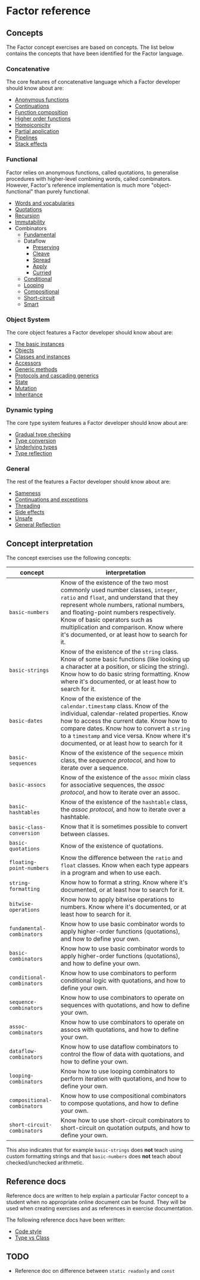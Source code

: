 # Factor reference

## Concepts

The Factor concept exercises are based on concepts. The list below contains the concepts that have been identified for the Factor language.

### Concatenative

The core features of concatenative language which a Factor developer should know about are:

- [Anonymous functions](../../../reference/concepts/anonymous_functions.md)
- [Continuations](../../../reference/concepts/continuations.md)
- [Function composition](../../../reference/concepts/function_composition.md)
- [Higher order functions](../../../reference/concepts/higher_order_functions.md)
- [Homoiconicity](../../../reference/concepts/homoiconicity.md)
- [Partial application](../../../reference/concepts/partial_application.md)
- [Pipelines](../../../reference/concepts/pipelines.md)
- [Stack effects](../../../reference/concepts/stack_effects.md)

### Functional

Factor relies on anonymous functions, called quotations, to generalise procedures with higher-level combining words, called combinators. However, Factor's reference implementation is much more "object-functional" than purely functional.

- [Words and vocabularies](../../../reference/concepts/words_and_vocabularies.md)
- [Quotations](../../../reference/concepts/quotations.md)
- [Recursion](../../../reference/concepts/recursion.md)
- [Immutability](../../../reference/concepts/immutability.md)
- Combinators
  - [Fundamental](../../../reference/concepts/combinators/fundamental.md)
  - Dataflow
    - [Preserving](../../../reference/concepts/combinators/dataflow/preserving.md)
    - [Cleave](../../../reference/concepts/combinators/dataflow/cleave.md)
    - [Spread](../../../reference/concepts/combinators/dataflow/spread.md)
    - [Apply](../../../reference/concepts/combinators/dataflow/apply.md)
    - [Curried](../../../reference/concepts/combinators/dataflow/curried.md)
  - [Conditional](../../../reference/concepts/combinators/conditional.md)
  - [Looping](../../../reference/concepts/combinators/looping.md)
  - [Compositional](../../../reference/concepts/combinators/compositional.md)
  - [Short-circuit](../../../reference/concepts/combinators/short-circuit.md)
  - [Smart](../../../reference/concepts/combinators/smart.md)

### Object System

The core object features a Factor developer should know about are:

- [The basic instances](../../reference/concepts/the_basic_class_instances.md)
- [Objects](../../../reference/concepts/objects.md)
- [Classes and instances](../../../reference/concepts/classes_and_instances.md)
- [Accessors](../../../reference/concepts/accessors.md)
- [Generic methods](../../../reference/concepts/generic_methods.md)
- [Protocols and cascading generics](../../../reference/concepts/protocols_and_cascading_generics.md)
- [State](../../../reference/concepts/state.md)
- [Mutation](../../../reference/concepts/mutation.md)
- [Inheritance](../../../reference/concepts/inheritance.md)

### Dynamic typing

The core type system features a Factor developer should know about are:

- [Gradual type checking](../../../reference/concepts/gradual_type_checking.md)
- [Type conversion](../../../reference/concepts/type_conversion.md)
- [Underlying types](../../../reference/concepts/underlying_types.md)
- [Type reflection](../../../reference/concepts/type_reflection.md)

### General

The rest of the features a Factor developer should know about are:

- [Sameness](../../../reference/concepts/sameness.md)
- [Continuations and exceptions](../../../reference/concepts/continuations_and_exceptions.md)
- [Threading](../../../reference/concepts/threading.md)
- [Side effects](../../../reference/concepts/side_effects.md)
- [Unsafe](../../../reference/concepts/unsafe.md)
- [General Reflection](../../../reference/concepts/general_reflection.md)

## Concept interpretation

The concept exercises use the following concepts:

| concept                  | interpretation                                                                                                                                                                                                                                                                                                          |
| ------------------------ | ----------------------------------------------------------------------------------------------------------------------------------------------------------------------------------------------------------------------------------------------------------------------------------------------------------------------- |
| `basic-numbers`          | Know of the existence of the two most commonly used number classes, `integer`, `ratio` and `float`, and understand that they represent whole numbers,  rational numbers, and floating-point numbers respectively. Know of basic operators such as multiplication and comparison. Know where it's documented, or at least how to search for it.      |
| `basic-strings`          | Know of the existence of the `string` class. Know of some basic functions (like looking up a character at a position, or slicing the string). Know how to do basic string formatting. Know where it's documented, or at least how to search for it.                                                                      |
| `basic-dates`            | Know of the existence of the `calendar.timestamp` class. Know of the individual, calendar-related properties. Know how to access the current date. Know how to compare dates. Know how to convert a `string` to a `timestamp` and vice versa. Know where it's documented, or at least how to search for it                              |
| `basic-sequences`        | Know of the existence of the `sequence` mixin class, the _sequence protocol_, and how to iterate over a sequence.                                                                                                                                                                                                                                                                                  |
| `basic-assocs`           | Know of the existence of the `assoc` mixin class for associative sequences, the _assoc protocol_, and how to iterate over an assoc.                                                                                                                                                                                                                                                                                  |
| `basic-hashtables`       | Know of the existence of the `hashtable` class, the _assoc protocol_, and how to iterate over a hashtable.                                                                                                                                                                                                                                                                                  |
| `basic-class-conversion` | Know that it is sometimes possible to convert between classes.                                                                                                                                                                                                                                            |
| `basic-quotations`       | Know of the existence of quotations.                                                                                                                                                                                                                                 |
| `floating-point-numbers` | Know the difference between the `ratio` and `float` classes. Know when each type appears in a program and when to use each.                                                                                                                                                                                                   |
| `string-formatting`      | Know how to format a string. Know where it's documented, or at least how to search for it.                                                                                                                                                                                                                              |
| `bitwise-operations`     | Know how to apply bitwise operations to numbers. Know where it's documented, or at least how to search for it.                                                                                                                                                                                                          |
| `fundamental-combinators`      | Know how to use basic combinator words to apply higher-order functions (quotations), and how to define your own. |
| `basic-combinators`      | Know how to use basic combinator words to apply higher-order functions (quotations), and how to define your own. |
| `conditional-combinators` | Know how to use combinators to perform conditional logic with quotations, and how to define your own. |
| `sequence-combinators`   | Know how to use combinators to operate on sequences with quotations, and how to define your own. |
| `assoc-combinators`      | Know how to use combinators to operate on assocs with quotations, and how to define your own. |
| `dataflow-combinators`   | Know how to use dataflow combinators to control the flow of data with quotations, and how to define your own. |
| `looping-combinators`    | Know how to use looping combinators to perform iteration with quotations, and how to define your own. |
| `compositional-combinators` | Know how to use compositional combinators to compose quotations, and how to define your own. |
| `short-circuit-combinators` | Know how to use short-circuit combinators to short-circuit on quotation outputs, and how to define your own. |

This also indicates that for example `basic-strings` does **not** teach using custom formatting strings and that `basic-numbers` does **not** teach about checked/unchecked arithmetic.

## Reference docs

Reference docs are written to help explain a particular Factor concept to a student when no appropriate online document can be found. They will be used when creating exercises and as references in exercise documentation.

The following reference docs have been written:

- [Code style][code_style]
- [Type vs Class](../../../reference/concepts/type_vs_class.md)

## TODO

- Reference doc on difference between `static readonly` and `const`

[issues-improve-reference]: https://github.com/exercism/v3/issues?q=is%3Aissue+is%3Aopen+label%3Atrack%2Ffactor+label%3Atype%2Fimprove-reference+label%3Astatus%2Fhelp-wanted
[issues-new-reference]: https://github.com/exercism/v3/issues?utf8=%E2%9C%93&q=is%3Aissue+is%3Aopen+label%3Atrack%2Ffactor+label%3Atype%2Fnew-reference+label%3Astatus%2Fhelp-wanted+
[code_style]: ./code_style.md
[bool]: ../../../reference/types/boolean.md
[string]: ../../../reference/types/string.md
[char]: ../../../reference/types/char.md
[null]: ../../../reference/types/null.md
[int]: ../../../reference/types/integer.md
[uint]: ../../../reference/types/integer.md
[byte]: ../../../reference/types/byte.md
[sbyte]: ../../../reference/types/byte.md
[short]: ../../../reference/types/short.md
[ushort]: ../../../reference/types/short.md
[long]: ../../../reference/types/long.md
[ulong]: ../../../reference/types/long.md
[double]: ../../../reference/types/double.md
[float]: ../../../reference/types/single.md
[decimal]: ../../../reference/types/decimal_number.md
[big-integer]: ../../../reference/types/big_integer.md
[array]: ../../../reference/types/array.md
[list]: ../../../reference/types/list.md
[map]: ../../../reference/types/map.md
[set]: ../../../reference/types/set.md
[stack]: ../../../reference/types/stack.md
[queue]: ../../../reference/types/deque.md
[class]: ../../../reference/types/class.md
[struct]: ../../../reference/types/struct.md
[value-tuple]: ../../../reference/types/tuple.md
[tuple]: ../../../reference/types/tuple.md
[range]: ../../../reference/types/range.md
[nullable]: ../../../reference/types/nullable.md
